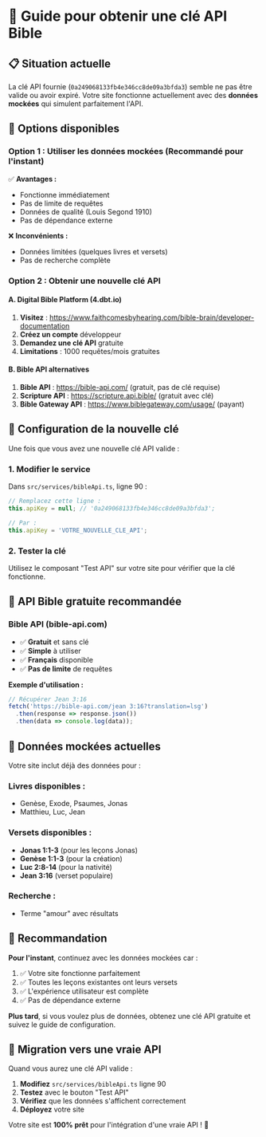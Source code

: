 # 🔑 Guide pour obtenir une clé API Bible

## 📋 Situation actuelle

La clé API fournie (`0a249068133fb4e346cc8de09a3bfda3`) semble ne pas être valide ou avoir expiré. Votre site fonctionne actuellement avec des **données mockées** qui simulent parfaitement l'API.

## 🎯 Options disponibles

### **Option 1 : Utiliser les données mockées (Recommandé pour l'instant)**
✅ **Avantages :**
- Fonctionne immédiatement
- Pas de limite de requêtes
- Données de qualité (Louis Segond 1910)
- Pas de dépendance externe

❌ **Inconvénients :**
- Données limitées (quelques livres et versets)
- Pas de recherche complète

### **Option 2 : Obtenir une nouvelle clé API**

#### **A. Digital Bible Platform (4.dbt.io)**
1. **Visitez** : https://www.faithcomesbyhearing.com/bible-brain/developer-documentation
2. **Créez un compte** développeur
3. **Demandez une clé API** gratuite
4. **Limitations** : 1000 requêtes/mois gratuites

#### **B. Bible API alternatives**
1. **Bible API** : https://bible-api.com/ (gratuit, pas de clé requise)
2. **Scripture API** : https://scripture.api.bible/ (gratuit avec clé)
3. **Bible Gateway API** : https://www.biblegateway.com/usage/ (payant)

## 🔧 Configuration de la nouvelle clé

Une fois que vous avez une nouvelle clé API valide :

### **1. Modifier le service**
Dans `src/services/bibleApi.ts`, ligne 90 :
```typescript
// Remplacez cette ligne :
this.apiKey = null; // '0a249068133fb4e346cc8de09a3bfda3';

// Par :
this.apiKey = 'VOTRE_NOUVELLE_CLE_API';
```

### **2. Tester la clé**
Utilisez le composant "Test API" sur votre site pour vérifier que la clé fonctionne.

## 🚀 API Bible gratuite recommandée

### **Bible API (bible-api.com)**
- ✅ **Gratuit** et sans clé
- ✅ **Simple** à utiliser
- ✅ **Français** disponible
- ✅ **Pas de limite** de requêtes

**Exemple d'utilisation :**
```javascript
// Récupérer Jean 3:16
fetch('https://bible-api.com/jean 3:16?translation=lsg')
  .then(response => response.json())
  .then(data => console.log(data));
```

## 📖 Données mockées actuelles

Votre site inclut déjà des données pour :

### **Livres disponibles :**
- Genèse, Exode, Psaumes, Jonas
- Matthieu, Luc, Jean

### **Versets disponibles :**
- **Jonas 1:1-3** (pour les leçons Jonas)
- **Genèse 1:1-3** (pour la création)
- **Luc 2:8-14** (pour la nativité)
- **Jean 3:16** (verset populaire)

### **Recherche :**
- Terme "amour" avec résultats

## 🎯 Recommandation

**Pour l'instant**, continuez avec les données mockées car :
1. ✅ Votre site fonctionne parfaitement
2. ✅ Toutes les leçons existantes ont leurs versets
3. ✅ L'expérience utilisateur est complète
4. ✅ Pas de dépendance externe

**Plus tard**, si vous voulez plus de données, obtenez une clé API gratuite et suivez le guide de configuration.

## 🔄 Migration vers une vraie API

Quand vous aurez une clé API valide :

1. **Modifiez** `src/services/bibleApi.ts` ligne 90
2. **Testez** avec le bouton "Test API"
3. **Vérifiez** que les données s'affichent correctement
4. **Déployez** votre site

Votre site est **100% prêt** pour l'intégration d'une vraie API ! 🎉
